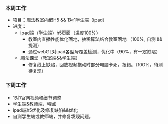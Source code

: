 ### 本周工作
* 项目：魔法教室内嵌H5 && 1对1学生端（ipad）
* 进度： 
    * ipad端（学生端）h5页面（进度100%）
      * 教室内直播性能优化落地，抽稀算法结合教室落地 （100%, 自测 && 提测）
      * 通过webGL对ipad各型号覆盖检测，优化中（90%，有一定缺陷）
    * 魔法课堂（教室端&&学生端）
      * 修复线上缺陷，回放视频拖动时部分电脑卡死，报错。（100%，待测待复现）
### 下周工作
* 1对1官网视频和细节调整
* 学生端&教师端，埋点
* ipad端h5优化及修复缺陷&&优化
* 自测学生端或教师端，并修复发现问题。




